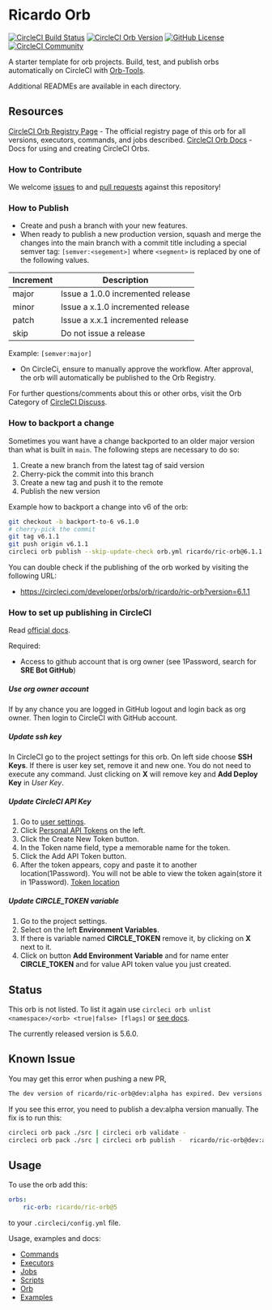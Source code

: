 # Ricardo Orb

[![CircleCI Build Status](https://circleci.com/gh/ricardo-ch/ricardo-orbs.svg?style=shield "CircleCI Build Status")](https://circleci.com/gh/ricardo-ch/ricardo-orbs) [![CircleCI Orb Version](https://img.shields.io/badge/endpoint.svg?url=https://badges.circleci.io/orb/ricardo/ric-orb)](https://circleci.com/orbs/registry/orb/ricardo/ric-orb) [![GitHub License](https://img.shields.io/badge/license-MIT-lightgrey.svg)](https://raw.githubusercontent.com/ricardo-ch/ricardo-orbs/master/LICENSE) [![CircleCI Community](https://img.shields.io/badge/community-CircleCI%20Discuss-343434.svg)](https://discuss.circleci.com/c/ecosystem/orbs)



A starter template for orb projects. Build, test, and publish orbs automatically on CircleCI with [Orb-Tools](https://circleci.com/orbs/registry/orb/circleci/orb-tools).

Additional READMEs are available in each directory.


## Resources

[CircleCI Orb Registry Page](https://circleci.com/orbs/registry/orb/ricardo/ricardo-orbs) - The official registry page of this orb for all versions, executors, commands, and jobs described.
[CircleCI Orb Docs](https://circleci.com/docs/2.0/orb-intro/#section=configuration) - Docs for using and creating CircleCI Orbs.

### How to Contribute

We welcome [issues](https://github.com/ricardo-ch/ricardo-orbs/issues) to and [pull requests](https://github.com/ricardo-ch/ricardo-orbs/pulls) against this repository!

### How to Publish
* Create and push a branch with your new features.
* When ready to publish a new production version, squash and merge the changes into the main branch with a commit title including a special semver tag: `[semver:<segement>]` where `<segment>` is replaced by one of the following values.

| Increment | Description|
| ----------| -----------|
| major     | Issue a 1.0.0 incremented release|
| minor     | Issue a x.1.0 incremented release|
| patch     | Issue a x.x.1 incremented release|
| skip      | Do not issue a release|

Example: `[semver:major]`

* On CircleCi, ensure to manually approve the workflow. After approval, the orb will automatically be published to the Orb Registry.

For further questions/comments about this or other orbs, visit the Orb Category of [CircleCI Discuss](https://discuss.circleci.com/c/orbs).

### How to backport a change
Sometimes you want have a change backported to an older major version than what is built in `main`. The following steps are necessary to do so:

1. Create a new branch from the latest tag of said version
1. Cherry-pick the commit into this branch
1. Create a new tag and push it to the remote
1. Publish the new version

Example how to backport a change into v6 of the orb:

```sh
git checkout -b backport-to-6 v6.1.0
# cherry-pick the commit
git tag v6.1.1
git push origin v6.1.1
circleci orb publish --skip-update-check orb.yml ricardo/ric-orb@6.1.1
```

You can double check if the publishing of the orb worked by visiting the following URL:

* <https://circleci.com/developer/orbs/orb/ricardo/ric-orb?version=6.1.1>

### How to set up publishing in CircleCI

Read [official docs](https://support.circleci.com/hc/en-us/articles/4414672675099-How-to-enable-users-who-are-not-an-organization-owner-to-publish-an-Orb).

Required:
* Access to github account that is org owner (see 1Password, search for **SRE Bot GitHub**)

##### Use org owner account

If by any chance you are logged in GitHub logout and login back as org owner. Then login to CircleCI with 
GitHub account.

##### Update ssh key

In CircleCI go to the project settings for this orb. On left side choose **SSH Keys**.
If there is user key set, remove it and new one. You do not need to execute any command. Just clicking on **X** will remove
key and **Add Deploy Key** in *User Key*. 

##### Update CircleCI API Key

1. Go to [user settings](https://app.circleci.com/settings/user). 
2. Click [Personal API Tokens](https://app.circleci.com/settings/user/tokens) on the left.
3. Click the Create New Token button.
4. In the Token name field, type a memorable name for the token. 
5. Click the Add API Token button.
6. After the token appears, copy and paste it to another location(1Password). You will not be able to view the token again(store it in 1Password).
   [Token location](https://start.1password.com/open/i?a=MSNVIFFLNRGSHOM4JGHI76MG6Y&v=yh5wkh5ovef7phlp4tyy5mmfau&i=dunjrth7l3okjgutto2rgoelje&h=ricardo-ch.1password.com)

##### Update CIRCLE_TOKEN variable

1. Go to the project settings.
2. Select on the left **Environment Variables**.
3. If there is variable named **CIRCLE_TOKEN** remove it, by clicking on **X** next to it.
4. Click on button **Add Environment Variable** and for name enter **CIRCLE_TOKEN** and for value API token value you just created.


## Status

This orb is not listed. To list it again use `circleci orb unlist <namespace>/<orb> <true|false> [flags]` or [see docs](https://circleci-public.github.io/circleci-cli/circleci_orb_unlist.html).

The currently released version is 5.6.0.

## Known Issue

You may get this error when pushing a new PR,

```bash
The dev version of ricardo/ric-orb@dev:alpha has expired. Dev versions of orbs are only valid for 90 days after publishing.
```

If you see this error, you need to publish a dev:alpha version manually. The fix is to run this:

```bash
circleci orb pack ./src | circleci orb validate -
circleci orb pack ./src | circleci orb publish -  ricardo/ric-orb@dev:alpha
```

## Usage

To use the orb add this:
```yaml
orbs:
    ric-orb: ricardo/ric-orb@5
```

to your `.circleci/config.yml` file.

Usage, examples and docs:

* [Commands](src/commands/README.md)
* [Executors](src/executors/README.md)
* [Jobs](src/jobs/README.md)
* [Scripts](src/scripts/README.md)
* [Orb](src/README.md)
* [Examples](src/examples/README.md)


